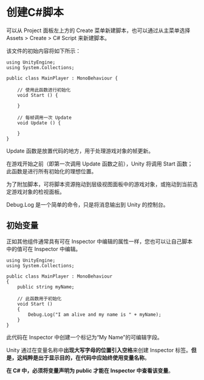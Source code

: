 创建C#脚本
======
可以从 Project 面板左上方的 Create 菜单新建脚本，也可以通过从主菜单选择 Assets > Create > C# Script 来新建脚本。

该文件的初始内容将如下所示：
```
using UnityEngine;
using System.Collections;

public class MainPlayer : MonoBehaviour {

    // 使用此函数进行初始化
    void Start () {
    
    }
    
    // 每帧调用一次 Update
    void Update () {
    
    }
}
```

Update 函数是放置代码的地方，用于处理游戏对象的帧更新。

在游戏开始之前（即第一次调用 Update 函数之前），Unity 将调用 Start 函数；此函数是进行所有初始化的理想位置。

为了附加脚本，可将脚本资源拖动到层级视图面板中的游戏对象，或拖动到当前选定游戏对象的检视面板。

Debug.Log 是一个简单的命令，只是将消息输出到 Unity 的控制台。

初始变量
-----
正如其他组件通常具有可在 Inspector 中编辑的属性一样，您也可以让自己脚本中的值可在 Inspector 中编辑。

```
using UnityEngine;
using System.Collections;

public class MainPlayer : MonoBehaviour 
{
    public string myName;
    
    // 此函数用于初始化
    void Start () 
    {
        Debug.Log("I am alive and my name is " + myName);
    }
}
```

此代码在 Inspector 中创建一个标记为“My Name”的可编辑字段。

Unity 通过在变量名称中**出现大写字母的位置引入空格**来创建 Inspector 标签。**但是，这纯粹是出于显示目的，在代码中应始终使用变量名称**。

**在 C# 中，必须将变量声明为 public 才能在 Inspector 中查看该变量**。
